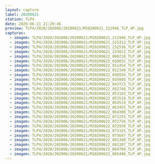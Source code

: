 ```yaml
---
layout: capture
label: 20200621
station: TLP4
date: 2020-06-21 21:29:46
preview: TLP4/2020/202006/20200621/M20200621_212946_TLP_4P.jpg
capturas:
  - imagem: TLP4/2020/202006/20200621/M20200621_212946_TLP_4P.jpg
  - imagem: TLP4/2020/202006/20200621/M20200621_215312_TLP_4P.jpg
  - imagem: TLP4/2020/202006/20200621/M20200621_232536_TLP_4P.jpg
  - imagem: TLP4/2020/202006/20200621/M20200621_233013_TLP_4P.jpg
  - imagem: TLP4/2020/202006/20200621/M20200622_000210_TLP_4P.jpg
  - imagem: TLP4/2020/202006/20200621/M20200622_010032_TLP_4P.jpg
  - imagem: TLP4/2020/202006/20200621/M20200622_011454_TLP_4P.jpg
  - imagem: TLP4/2020/202006/20200621/M20200622_012348_TLP_4P.jpg
  - imagem: TLP4/2020/202006/20200621/M20200622_030556_TLP_4P.jpg
  - imagem: TLP4/2020/202006/20200621/M20200622_035845_TLP_4P.jpg
  - imagem: TLP4/2020/202006/20200621/M20200622_043723_TLP_4P.jpg
  - imagem: TLP4/2020/202006/20200621/M20200622_052740_TLP_4P.jpg
  - imagem: TLP4/2020/202006/20200621/M20200622_053103_TLP_4P.jpg
  - imagem: TLP4/2020/202006/20200621/M20200622_053518_TLP_4P.jpg
  - imagem: TLP4/2020/202006/20200621/M20200622_054519_TLP_4P.jpg
  - imagem: TLP4/2020/202006/20200621/M20200622_063455_TLP_4P.jpg
  - imagem: TLP4/2020/202006/20200621/M20200622_064300_TLP_4P.jpg
  - imagem: TLP4/2020/202006/20200621/M20200622_071255_TLP_4P.jpg
  - imagem: TLP4/2020/202006/20200621/M20200622_072756_TLP_4P.jpg
  - imagem: TLP4/2020/202006/20200621/M20200622_072938_TLP_4P.jpg
  - imagem: TLP4/2020/202006/20200621/M20200622_073325_TLP_4P.jpg
  - imagem: TLP4/2020/202006/20200621/M20200622_075647_TLP_4P.jpg
  - imagem: TLP4/2020/202006/20200621/M20200622_081340_TLP_4P.jpg
  - imagem: TLP4/2020/202006/20200621/M20200622_082207_TLP_4P.jpg
  - imagem: TLP4/2020/202006/20200621/M20200622_084709_TLP_4P.jpg
  - imagem: TLP4/2020/202006/20200621/M20200622_085400_TLP_4P.jpg
---
```

